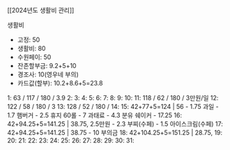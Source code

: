 [[2024년도 생활비 관리]]

생활비
- 고정: 50
- 생활비: 80
- 수원페이: 50
- 잔존할부금: 9.2+5+10
- 경조사: 10(영우네 부의)
- 카드값(할부): 10.2+8.6+5=23.8

1: 63 / 117 / 180 / 3.9
2: 
3: 
4: 
5: 
6:
7: 
8: 
9: 
10: 
11: 118 / 62 / 180 / 3만원/일
12: 122 / 58 / 180 / 3
13: 128 / 52 / 180 / 
14: 
15: 42+77+5=124 | 56 
	- 1.75 과일
	- 1.7 햄버거
	- 2.5 휴지 60롤
	- 7 과태료
	- 4.3 분유 쉐이커
	- 17.25
16: 42+94.25+5=141.25 | 38.75, 2.5만원
	- 2.3 부찌(수페)
	- 1.5 아이스크림(수페)
17: 42+94.25+5=141.25 | 38.75
	- 10 부의금
18: 42+104.25+5=151.25 | 28.75, 
19: 
20: 
21: 
22: 
23: 
24: 
25: 
26: 
27: 
28: 
29: 
30: 
31: 